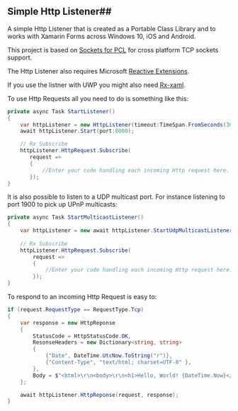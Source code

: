 ## Simple Http Listener##
A simple Http Listener that is created as a Portable Class Library and to works with Xamarin Forms across Windows 10, iOS and Android.

This project is based on [Sockets for PCL](https://github.com/1iveowl/sockets-for-pcl/) for cross platform TCP sockets support. 

The Http Listener also requires Microsoft [Reactive Extensions](https://www.nuget.org/packages/Rx-Main). 

If you use the listner with UWP you might also need [Rx-xaml](https://www.nuget.org/packages/Rx-Xaml/).

To use Http Requests all you need to do is something like this:

```cs
private async Task StartListener()
{
	var httpListener = new HttpListener(timeout:TimeSpan.FromSeconds(30));
	await httpListener.Start(port:8000);

	// Rx Subscribe
	httpListener.HttpRequest.Subscribe(
       request =>
       {
           //Enter your code handling each incoming Http request here.
       });
}
```

It is also possible to listen to a UDP multicast port. For instance listening to port 1900 to pick up UPnP multicasts:

```cs
private async Task StartMulticastListener()
{
	var httpListener = new await httpListener.StartUdpMulticastListener(ipAddr:"239.255.255.250", port: 1900);
			
	// Rx Subscribe
	httpListener.HttpRequest.Subscribe(
	    request =>
	    {
	        //Enter your code handling each incoming Http request here.
	    });
}
```

To respond to an incoming Http Request is easy to:
```cs
if (request.RequestType == RequestType.Tcp)
{
    var response = new HttpReponse
    {
        StatusCode = HttpStatusCode.OK,
        ResonseHeaders = new Dictionary<string, string>
        {
            {"Date", DateTime.UtcNow.ToString("r")},
            {"Content-Type", "text/html; charset=UTF-8" },
        },
        Body = $"<html>\r\n<body>\r\n<h1>Hello, World! {DateTime.Now}</h1>\r\n</body>\r\n</html>"
    };

    await httpListener.HttpReponse(request, response);
}
```
